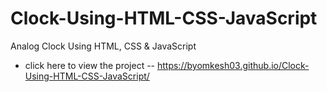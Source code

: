 # Clock-Using-HTML-CSS-JavaScript
Analog Clock Using HTML, CSS & JavaScript





* click here to view the project -- https://byomkesh03.github.io/Clock-Using-HTML-CSS-JavaScript/
